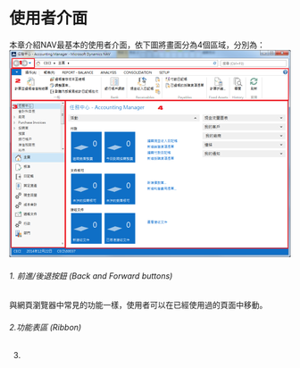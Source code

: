 # 使用者介面
本章介紹NAV最基本的使用者介面，依下圖將畫面分為4個區域，分別為：
![使用者介面](01_01_001.png)
###### 1. 前進/後退按鈕 (Back and Forward buttons)
與網頁瀏覽器中常見的功能一樣，使用者可以在已經使用過的頁面中移動。

###### 2.功能表區 (Ribbon)


3. 